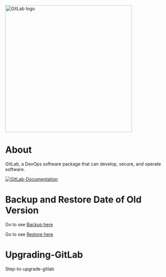<a href="https://about.gitlab.com/">
    <img width="400" src="https://images.ctfassets.net/xz1dnu24egyd/1hnQd13UBU7n5V0RsJcbP3/769692e40a6d528e334b84f079c1f577/gitlab-logo-100.png" alt="GitLab logo"> 
</a>

# About
GitLab, a DevOps software package that can develop, secure, and operate software.

[![GitLab-Documentation](https://img.shields.io/badge/gitlab-documentation-green)](https://docs.gitlab.com/)

# Backup and Restore Date of Old Version
Go to see <a href="https://docs.gitlab.com/ee/administration/backup_restore/backup_gitlab.html">Backup here</a>

Go to see <a href="https://docs.gitlab.com/ee/administration/backup_restore/restore_gitlab.html">Restore here</a>

# Upgrading-GitLab
Step-to-upgrade-gitlab
